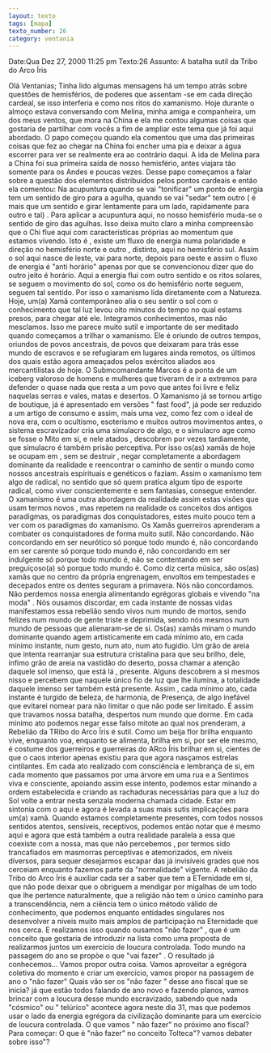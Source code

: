 ```yaml
---
layout: texto
tags: [mapa]
texto_number: 26
category: ventania
---
```

Date:Qua Dez 27, 2000 11:25 pm
Texto:26
Assunto: A batalha sutil da Tribo do Arco Íris

Olá Ventanias; 
Tinha lido algumas mensagens há um tempo atrás sobre questões de hemisférios, de poderes que assentam -se em cada direção cardeal, se isso interferia e como nos ritos do xamanismo. 
Hoje durante o almoço estava conversando com Melina, minha amiga e companheira, um dos meus ventos, que mora na China e ela me contou algumas coisas que gostaria de partilhar com vocês a fim de ampliar este tema que já foi aqui abordado. 
O papo começou quando ela comentou que uma das primeiras coisas que fez ao chegar na China foi encher uma pia e deixar a água escorrer para ver se realmente era ao contrário daqui. 
A ida de Melina para a China foi sua primeira saída de nosso hemisfério, antes viajara tão somente para os Andes e poucas vezes. 
Desse papo começamos a falar sobre a questão dos elementos distribuídos pelos pontos cardeais e então ela comentou: 
Na acupuntura quando se vai "tonificar" um ponto de energia tem um sentido de giro para a agulha, quando se vai "sedar" tem outro ( é mais que um sentido e girar lentamente para um lado, rapidamente para outro e tal) . 
Para aplicar a acupuntura aqui, no nosso hemisfério muda-se o sentido de giro das agulhas. 
Isso deixa muito claro a minha compreensão que o Chi flue aqui com características próprias ao momentum que estamos vivendo. 
Isto é , existe um fluxo de energia numa polaridade e direção no hemisfério norte e outro , distinto, aqui no hemisfério sul. 
Assim o sol aqui nasce de leste, vai para norte, depois para oeste e assim o fluxo de energia é "anti horário" apenas por que se convencionou dizer que do outro jeito é horário. 
Aqui a energia flui com outro sentido e os ritos solares, se seguem o movimento do sol, como os do hemisfério norte seguem, seguem tal sentido. 
Por isso o xamanismo lida diretamente com a Natureza. 
Hoje, um(a) Xamã contemporâneo alia o seu sentir o sol com o conhecimento que tal luz levou oito minutos do tempo no qual estams presos, para chegar até ele. 
Integramos conhecimentos, mas não mesclamos. 
Isso me parece muito sutil e importante de ser meditado quando começamos a trilhar o xamanismo. 
Ele é oriundo de outros tempos, oriundos de povos ancestrais, de povos que deixaram para trás esse mundo de escravos e se refugiaram em lugares ainda remotos, os últimos dos quais estão agora ameaçados pelos exércitos aliados aos mercantilistas de hoje. 
O Submcomandante Marcos é a ponta de um iceberg valoroso de homens e mulheres que tiveram de ir a extremos para defender o quase nada que resta a um povo que antes foi livre e feliz naquelas serras e vales, matas e desertos. 
O Xamanismo já se tornou artigo de boutique, já é apresentado em versões " fast food", já pode ser reduzido a um artigo de consumo e assim, mais uma vez, como fez com o ideal de nova era, com o ocultismo, esoterismo e muitos outros movimentos antes, o sistema escravizador cria uma simulacro de algo, e o simulacro age como se fosse o Mito em si, e nele atados , descobrem por vezes tardiamente, que simulacro é também prisão perceptiva. 
Por isso os(as) xamãs de hoje se ocupam em , sem se destruir , negar completamente a abordagem dominante da realidade e reencontrar o caminho de sentir o mundo como nossos ancestrais espirituais e genéticos o faziam. 
Assim o xamanismo tem algo de radical, no sentido que só quem pratica algum tipo de esporte radical, como viver conscientemente e sem fantasias, consegue entender. 
O xamanismo é uma outra abordagem da realidade assim estas visões que usam termos novos , mas repetem na realidade os conceitos dos antigos paradigmas, os paradigmas dos conquistadores, estes muito pouco tem a ver com os paradigmas do xamanismo. 
Os Xamãs guerreiros aprenderam a combater os conquistadores de forma muito sutil. 
Não concordando. 
Não concordando em ser neurótico só porque todo mundo é, não concordando em ser carente só porque todo mundo é, não concordando em ser indulgente só porque todo mundo é, não se contentando em ser preguiçoso(a) só porque todo mundo é. 
Como diz certa música, são os(as) xamãs que no centro da própria engrenagem, envoltos em tempestades e decepados entre os dentes seguram a primavera. 
Nós não concordamos. 
Não perdemos nossa energia alimentando egrégoras globais e vivendo "na moda" . 
Nós ousamos discordar, em cada instante de nossas vidas manifestamos essa rebelião sendo vivos num mundo de mortos, sendo felizes num mundo de gente triste e deprimida, sendo nós mesmos num mundo de pessoas que alienaram-se de si. 
Os(as) xamãs minam o mundo dominante quando agem artisticamente em cada mínimo ato, em cada mínimo instante, num gesto, num ato, num ato fugidio. 
Um grão de areia que intenta rearranjar sua estrutura cristalina para que seu brilho, dele, ínfimo grão de areia na vastidão do deserto, possa chamar a atenção daquele sol imenso, que está lá , presente. 
Alguns descobrem a si mesmos nisso e percebem que naquele único fio de luz que lhe ilumina, a totalidade daquele imenso ser também está presente. 
Assim , cada mínimo ato, cada instante é turgido de beleza, de harmonia, de Presença, de algo inefável que evitarei nomear para não limitar o que não pode ser limitado. 
É assim que travamos nossa batalha, despertos num mundo que dorme. 
Em cada minimo ato podemos negar esse falso mitote ao qual nos prenderam, a Rebelião da TRibo do Arco Ïris é sutil. 
Como um beija flor brilha enquanto vive, enquanto voa, enquanto se alimenta, brilha em si, por ser ele mesmo, é costume dos guerreiros e guerreiras do ARco Íris brilhar em si, cientes de que o caos interior apenas existiu para que agora nasçamos estrelas cintilantes. 
Em cada ato realizado com consciência e lembrança de si, em cada momento que passamos por uma árvore em uma rua e a Sentimos viva e consciente, apoiando assim esse intento, podemos estar minando a ordem estabelecida e criando as rachaduras necessárias para que a luz do Sol volte a entrar nesta senzala moderna chamada cidade. 
Estar em sintonia com o aqui e agora é levada a suas mais sutis implicações para um(a) xamã. 
Quando estamos completamente presentes, com todos nossos sentidos atentos, sensíveis, receptivos, podemos então notar que é mesmo aqui e agora que está também a outra realidade paralela a essa que coexiste com a nossa, mas que não percebemos , por termos sido trancafiados em masmorras perceptivas e atemorizados, em níveis diversos, para sequer desejarmos escapar das já invisíveis grades que nos cerceiam enquanto fazemos parte da "normalidade" vigente. 
A rebelião da Tribo do Arco Íris é auxiliar cada ser a saber que tem a ETernidade em si, que não pode deixar que o obriguem a mendigar por migalhas de um todo que lhe pertence naturalmente, que a religião não tem o único caminho para a transcendência, nem a ciência tem o único método válido de conhecimento, que podemos enquanto entidades singulares nos desenvolver a níveis muito mais amplos de participação na Eternidade que nos cerca. 
E realizamos isso quando ousamos "não fazer" , que é um conceito que gostaria de introduzir na lista como uma proposta de realizarmos juntos um exercício de loucura controlada. 
Todo mundo na passagem do ano se propòe o que "vai fazer" . 
O resultado já conhecemos... 
Vamos propor outra coisa. 
Vamos aproveitar a egrégora coletiva do momento e criar um exercício, vamos propor na passagem de ano o "não fazer" 
Quais vão ser os "não fazer " desse ano fiscal que se inicia? 
já que estão todos falando de ano novo e fazendo planos, vamos brincar com a loucura desse mundo escravizado, sabendo que nada "cósmico" ou " telúrico" acontece agora neste dia 31, mas que podemos usar o lado da energia egrégora da civilização dominante para um exercício de loucura controlada. 
O que vamos " não fazer" no próximo ano fiscal? 
Para começar: 
O que é "não fazer" no conceito Tolteca"? 
vamos debater sobre isso"?